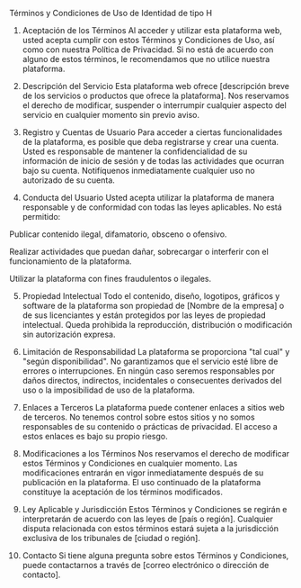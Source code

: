 Términos y Condiciones de Uso de Identidad de tipo H

1. Aceptación de los Términos
Al acceder y utilizar esta plataforma web, usted acepta cumplir con estos Términos y Condiciones de Uso, así como con nuestra Política de Privacidad. Si no está de acuerdo con alguno de estos términos, le recomendamos que no utilice nuestra plataforma.

2. Descripción del Servicio
Esta plataforma web ofrece [descripción breve de los servicios o productos que ofrece la plataforma]. Nos reservamos el derecho de modificar, suspender o interrumpir cualquier aspecto del servicio en cualquier momento sin previo aviso.

3. Registro y Cuentas de Usuario
Para acceder a ciertas funcionalidades de la plataforma, es posible que deba registrarse y crear una cuenta. Usted es responsable de mantener la confidencialidad de su información de inicio de sesión y de todas las actividades que ocurran bajo su cuenta. Notifíquenos inmediatamente cualquier uso no autorizado de su cuenta.

4. Conducta del Usuario
Usted acepta utilizar la plataforma de manera responsable y de conformidad con todas las leyes aplicables. No está permitido:

Publicar contenido ilegal, difamatorio, obsceno o ofensivo.

Realizar actividades que puedan dañar, sobrecargar o interferir con el funcionamiento de la plataforma.

Utilizar la plataforma con fines fraudulentos o ilegales.

5. Propiedad Intelectual
Todo el contenido, diseño, logotipos, gráficos y software de la plataforma son propiedad de [Nombre de la empresa] o de sus licenciantes y están protegidos por las leyes de propiedad intelectual. Queda prohibida la reproducción, distribución o modificación sin autorización expresa.

6. Limitación de Responsabilidad
La plataforma se proporciona "tal cual" y "según disponibilidad". No garantizamos que el servicio esté libre de errores o interrupciones. En ningún caso seremos responsables por daños directos, indirectos, incidentales o consecuentes derivados del uso o la imposibilidad de uso de la plataforma.

7. Enlaces a Terceros
La plataforma puede contener enlaces a sitios web de terceros. No tenemos control sobre estos sitios y no somos responsables de su contenido o prácticas de privacidad. El acceso a estos enlaces es bajo su propio riesgo.

8. Modificaciones a los Términos
Nos reservamos el derecho de modificar estos Términos y Condiciones en cualquier momento. Las modificaciones entrarán en vigor inmediatamente después de su publicación en la plataforma. El uso continuado de la plataforma constituye la aceptación de los términos modificados.

9. Ley Aplicable y Jurisdicción
Estos Términos y Condiciones se regirán e interpretarán de acuerdo con las leyes de [país o región]. Cualquier disputa relacionada con estos términos estará sujeta a la jurisdicción exclusiva de los tribunales de [ciudad o región].

10. Contacto
Si tiene alguna pregunta sobre estos Términos y Condiciones, puede contactarnos a través de [correo electrónico o dirección de contacto].
